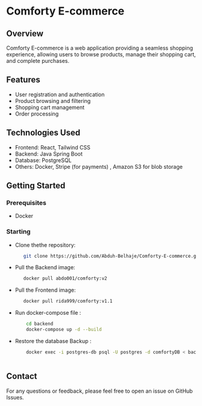 # Comforty E-commerce

## Overview

Comforty E-commerce is a web application providing a seamless shopping experience, allowing users to browse products, manage their shopping cart, and complete purchases.


## Features

 - User registration and authentication
 - Product browsing and filtering
 - Shopping cart management
 - Order processing


## Technologies Used

 - Frontend: React, Tailwind CSS
 - Backend: Java Spring Boot
 - Database: PostgreSQL
 - Others: Docker, Stripe (for payments) , Amazon S3 for blob storage


## Getting Started

### Prerequisites

 - Docker 

### Starting

 - Clone thethe repository:
   ```sh
      git clone https://github.com/Abduh-Belhaje/Comforty-E-commerce.git

 - Pull the Backend image:
    ```sh
       docker pull abdo001/comforty:v2

  - Pull the Frontend image:
    ```sh
       docker pull rida999/comforty:v1.1

  - Run docker-compose file :
    ```sh
        cd backend
        docker-compose up -d --build
    
  - Restore the database Backup :
    ```sh
        docker exec -i postgres-db psql -U postgres -d comfortyDB < backup.sql



## Contact

For any questions or feedback, please feel free to open an issue on GitHub Issues.


